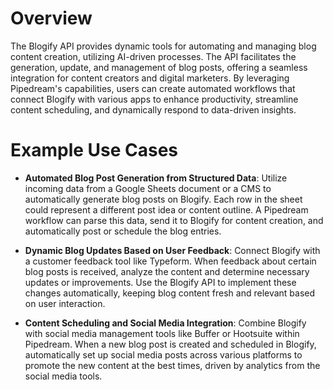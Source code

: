 # Overview

The Blogify API provides dynamic tools for automating and managing blog content creation, utilizing AI-driven processes. The API facilitates the generation, update, and management of blog posts, offering a seamless integration for content creators and digital marketers. By leveraging Pipedream's capabilities, users can create automated workflows that connect Blogify with various apps to enhance productivity, streamline content scheduling, and dynamically respond to data-driven insights.

# Example Use Cases

- **Automated Blog Post Generation from Structured Data**: Utilize incoming data from a Google Sheets document or a CMS to automatically generate blog posts on Blogify. Each row in the sheet could represent a different post idea or content outline. A Pipedream workflow can parse this data, send it to Blogify for content creation, and automatically post or schedule the blog entries.

- **Dynamic Blog Updates Based on User Feedback**: Connect Blogify with a customer feedback tool like Typeform. When feedback about certain blog posts is received, analyze the content and determine necessary updates or improvements. Use the Blogify API to implement these changes automatically, keeping blog content fresh and relevant based on user interaction.

- **Content Scheduling and Social Media Integration**: Combine Blogify with social media management tools like Buffer or Hootsuite within Pipedream. When a new blog post is created and scheduled in Blogify, automatically set up social media posts across various platforms to promote the new content at the best times, driven by analytics from the social media tools.
